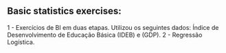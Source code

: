 ## Basic statistics exercises:
1 - Exercícios de BI em duas etapas. Utilizou os seguintes dados: Índice de Desenvolvimento de Educação Básica (IDEB) e (GDP).
2 - Regressão Logística.
